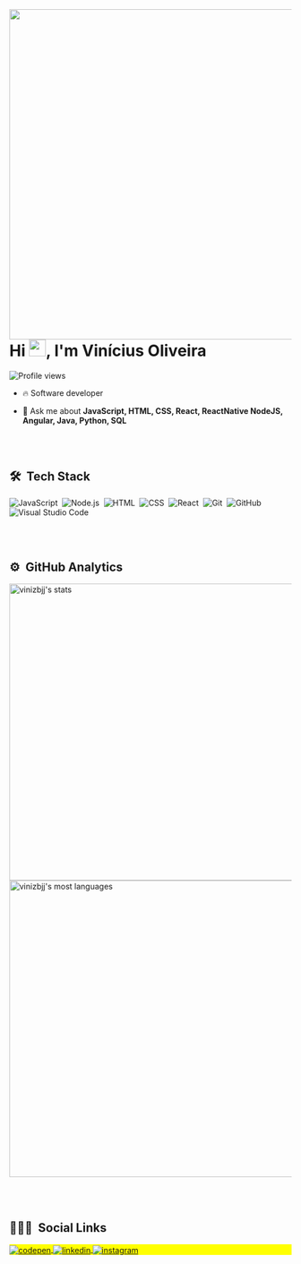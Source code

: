 <img align="right" height="590em" src="https://raw.githubusercontent.com/gist/vinizbjj/06fe6e18227a75e7e92de4c428c685f1/raw/a3a409288e575488b5ac5862809e5b38105a3a0f/gitcard.svg"/>

<h1 align="left">Hi <img src="https://raw.githubusercontent.com/kaueMarques/kaueMarques/master/hi.gif" width="30px">, I'm Vinícius Oliveira</h1>
<p align="left"> <img src="https://komarev.com/ghpvc/?username=vinizbjj&color=yellow" alt="Profile views" /> </p>

- 🔥 Software developer 

- 💬 Ask me about **JavaScript, HTML, CSS, React, ReactNative NodeJS, Angular, Java, Python, SQL**

<br><br>

## 🛠 &nbsp;Tech Stack

![JavaScript](https://img.shields.io/badge/-JavaScript-05122A?style=flat&logo=javascript)&nbsp;
![Node.js](https://img.shields.io/badge/-Node.js-05122A?style=flat&logo=node.js)&nbsp;
![HTML](https://img.shields.io/badge/-HTML-05122A?style=flat&logo=HTML5)&nbsp;
![CSS](https://img.shields.io/badge/-CSS-05122A?style=flat&logo=CSS3&logoColor=1572B6)&nbsp;
![React](https://img.shields.io/badge/-React-05122A?style=flat&logo=react)&nbsp;
![Git](https://img.shields.io/badge/-Git-05122A?style=flat&logo=git)&nbsp;
![GitHub](https://img.shields.io/badge/-GitHub-05122A?style=flat&logo=github)&nbsp;
![Visual Studio Code](https://img.shields.io/badge/-Visual%20Studio%20Code-05122A?style=flat&logo=visual-studio-code&logoColor=007ACC)&nbsp;


<br><br>

## ⚙️ &nbsp;GitHub Analytics

<p align="left">
<img width="530em" src="https://github-readme-stats.vercel.app/api?username=vinizbjj&show_icons=true&theme=vision-friendly-dark" alt="vinizbjj's stats"/>
<img width="530em" src="https://github-readme-stats.vercel.app/api/top-langs/?username=vinizbjj&layout=compact&theme=vision-friendly-dark" alt="vinizbjj's most languages"/>
</p>

<br><br>

## 👨🏽‍🦲 &nbsp;Social Links

<p align="left" style="background:yellow">
<a href="https://codepen.io/vinizbjj" target="_blank">
  <img align="center" src="https://img.shields.io/badge/-vinizbjj-05122A?style=flat&logo=codepen" alt="codepen"/>
</a>
<a href="https://www.linkedin.com/in/viniz/" target="_blank">
  <img align="center" src="https://img.shields.io/badge/-vinizbjj-05122A?style=flat&logo=linkedin" alt="linkedin"/>
</a>
<a href="https://www.instagram.com/viniz.bjj/" target="_blank">
 <img align="center" src="https://img.shields.io/badge/-vinizbjj-05122A?style=flat&logo=instagram" alt="instagram"/>
</a>
</p>

<!--
**vinizbjj/vinizbjj** is a ✨ _special_ ✨ repository because its `README.md` (this file) appears on your GitHub profile.

Here are some ideas to get you started:

- 🔭 I’m currently working on ...
- 🌱 I’m currently learning ...
- 👯 I’m looking to collaborate on ...
- 🤔 I’m looking for help with ...
- 💬 Ask me about ...
- 📫 How to reach me: ...
- 😄 Pronouns: ...
- ⚡ Fun fact: ...
-->
